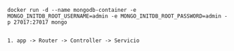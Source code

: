 ````
docker run -d --name mongodb-container -e MONGO_INITDB_ROOT_USERNAME=admin -e MONGO_INITDB_ROOT_PASSWORD=admin -p 27017:27017 mongo
````



````angular2html

1. app -> Router -> Controller -> Servicio

````
